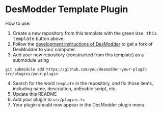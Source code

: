 # DesModder Template Plugin

How to use:

1. Create a new repository from this template with the green <kbd>Use this template</kbd> button above.
2. Follow the [development instructions of DesModder](https://github.com/jared-hughes/DesModder/#development) to get a fork of DesModder to your computer.
3. Add your new repository (constructed from this template) as a submodule using

```
git submodule add https://github.com/you/desmodder-your-plugin src/plugins/your-plugin
```

4. Search for the word `template` in the repository, and fix those items, including name, description, onEnable script, etc.
5. Update this README
6. Add your plugin to `src/plugins.ts`
7. Your plugin should now appear in the DesModder plugin menu.
